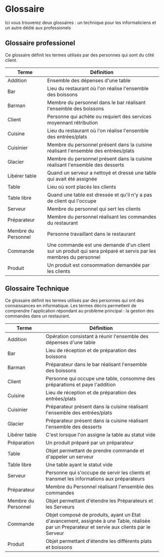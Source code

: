 Glossaire
============

<p> Ici vous trouverez deux glossaires : un technique pour les informaticiens et un autre dédié aux professionels</p>

## Glossaire professionel

Ce glossaire définit les termes utilisés par des personnes qui sont du côté client.  

|  Terme | Définition  |
|---|---|
|  Addition | Ensemble des dépenses d'une table |
|  Bar | Lieu du restaurant où l'on réalise l'ensemble des boissons |
|  Barman | Membre du personnel dans le bar réalisant l'ensemble des boissons |
|  Client | Personne qui achète ou requiert des services moyennant rétribution |
|  Cuisine | Lieu du restaurant où l'on réalise l'ensemble des entrées/plats |
|  Cuisinier | Membre du personnel présent dans la cuisine réalisant l'ensemble des entrées/plats |
|  Glacier | Membre du personnel présent dans la cuisine réalisant l'ensemble des desserts |
|  Libérer table | Quand un serveur a nettoyé et dressé une table qui avait été assignée |
| Table | Lieu où sont placés les clients |
|  Table libre | Quand une table est dressée et qu'il n'y a pas de client qui l'occupe |
|  Serveur | Membre du personnel qui sert les clients  |
| Préparateur | Membre du personnel réalisant les commandes du restaurant|
| Membre du Personnel | Personne travaillant dans le restaurant |
| Commande | Une commande est une demande d'un client sur un produit qui sera préparé et servis par les membres du personnel|
| Produit | Un produit est consommation demandée par les clients |


## Glossaire Technique

Ce glossaire définit les termes utilisés par des personnes qui ont des connaissances en informatique. Les termes décris permettent de comprendre l'application répondant au problème principal : la gestion des commandes dans un restaurant.

|  Terme | Définition  |
|---|---|
|  Addition | Opération consistant à réunir l'ensemble des dépenses d'une table |
|  Bar | Lieu de réception et de préparation des boissons |
|  Barman | Préparateur dans le bar réalisant l'ensemble des boissons |
|  Client | Personne qui occupe une table, consomme des préparations et paye l'addition |
|  Cuisine | Lieu de réception et de préparation des entrées/plats |
|  Cuisinier | Préparateur présent dans la cuisine réalisant l'ensemble des entrées/plats |
|  Glacier | Préparateur présent dans la cuisine réalisant l'ensemble des desserts |
|  Libérer table | C'est lorsque l'on assigne la table au statut vide |
|  Préparation | Un produit préparé par un préparateur |  
| Table | Objet permettant de prendre commande et d'appeler un serveur |
|  Table libre | Une table ayant le statut vide |
|  Serveur | Personne qui s'occupe de servir les clients et transmet les informations aux préparateurs |
| Préparateur | Membre du Personnel réalisant l'ensemble des commandes |
| Membre du Personnel | Objet permettant d'étendre les Préparateurs et les Serveurs |
| Commande | Objet composé de produits, ayant un Etat d'avancement, assignée à une Table, réalisée par un Preparateur et servie aux clients par le Serveur |
| Produit | Objet permettant d'étendre les différents plats et boissons|
